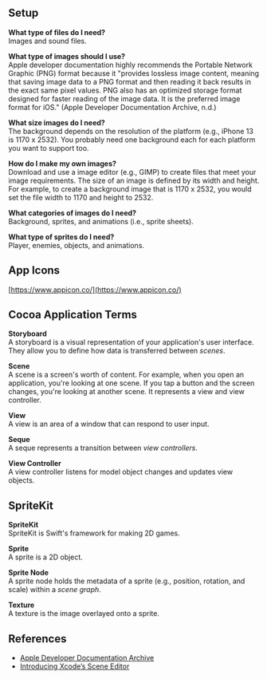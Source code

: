 ## Setup
**What type of files do I need?**  
Images and sound files. 

**What type of images should I use?**  
Apple developer documentation highly recommends the Portable Network Graphic (PNG) format because it "provides lossless image content, meaning that saving image data to a PNG format and then reading it back results in the exact same pixel values. PNG also has an optimized storage format designed for faster reading of the image data. It is the preferred image format for iOS." (Apple Developer Documentation Archive, n.d.)

**What size images do I need?**  
The background depends on the resolution of the platform (e.g., iPhone 13 is 1170 x 2532). You probably need one background each for each platform you want to support too.

**How do I make my own images?**  
Download and use a image editor (e.g., GIMP) to create files that meet your image requirements. The size of an image is defined by its width and height. For example, to create a background image that is 1170 x 2532, you would set the file width to 1170 and height to 2532. 

**What categories of images do I need?**  
Background, sprites, and animations (i.e., sprite sheets).

**What type of sprites do I need?**  
Player, enemies, objects, and animations.

## App Icons
[https://www.appicon.co/](https://www.appicon.co/)

## Cocoa Application Terms
**Storyboard**  
A storyboard is a visual representation of your application's user interface. They allow you to define how data is transferred between *scenes*. 

**Scene**  
A scene is a screen's worth of content. For example, when you open an application, you're looking at one scene. If you tap a button and the screen changes, you're looking at another scene. It represents a view and view controller. 

**View**  
A view is an area of a window that can respond to user input. 

**Seque**  
A seque represents a transition between *view controllers*. 

**View Controller**  
A view controller listens for model object changes and updates view objects. 


## SpriteKit
**SpriteKit**  
SpriteKit is Swift's framework for making 2D games.

**Sprite**   
A sprite is a 2D object. 

**Sprite Node**  
A sprite node holds the metadata of a sprite (e.g., position, rotation, and scale) within a *scene graph*. 

**Texture**  
A texture is the image overlayed onto a sprite. 

## References
* [Apple Developer Documentation Archive](https://developer.apple.com/library/archive/documentation/2DDrawing/Conceptual/DrawingPrintingiOS/LoadingImages/LoadingImages.html)
* [Introducing Xcode’s Scene Editor](https://www.checksimgames.com/introducing-xcodes-scene-editor/)